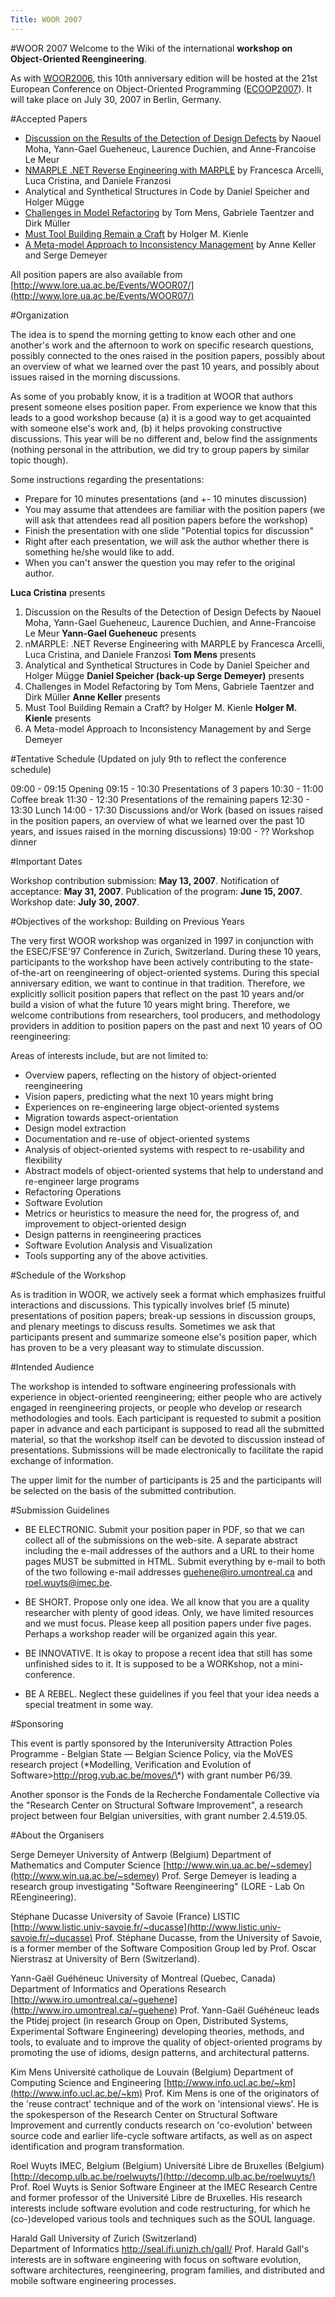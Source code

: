 ```yaml
---
Title: WOOR 2007
---
```

#WOOR 2007
Welcome to the Wiki of the international <b>workshop on Object-Oriented Reengineering</b>.

As with [WOOR2006](%base_url%/wiki/events/woor2006), this 10th anniversary edition will be hosted at the 21st European Conference on Object-Oriented Programming ([ECOOP2007](http://2007.ecoop.org/)).
It will take place on July 30, 2007 in Berlin, Germany.

#Accepted Papers


-  [Discussion on the Results of the Detection of Design Defects](%assets_url%/files/e7/jsvehfzbz6qpcu256jkbszua3t1oda/Discussion%20on%20the%20Results%20of%20the%20Detection%20of%20Design%20Defects) by Naouel Moha, Yann-Gael Gueheneuc, Laurence Duchien, and Anne-Francoise Le Meur
-  [NMARPLE .NET Reverse Engineering with MARPLE](%assets_url%/files/6c/3z2qdwubmn0nafun1m8gao2t1116i2/nMARPLE%20.NET%20Reverse%20Engineering%20with%20MARPLE) by Francesca Arcelli, Luca Cristina, and Daniele Franzosi
-  Analytical and Synthetical Structures in Code by Daniel Speicher and Holger Mügge
-  [Challenges in Model Refactoring](%assets_url%/files/6d/w1yfmtgw3ocsbq3v0yglwj8gqt8obm/Challenges%20in%20Model%20Refactoring) by Tom Mens, Gabriele Taentzer and Dirk Müller
-  [Must Tool Building Remain a Craft](%assets_url%/files/1e/qw62vwl047elcz4aw94b3i2n4zukiy/Must%20Tool%20Building%20Remain%20a%20Craft) by Holger M. Kienle
-  [A Meta-model Approach to Inconsistency Management](%assets_url%/files/c6/srqmsrph01zxoainc5g9vjet4ymtat/A%20Meta-model%20Approach%20to%20Inconsistency%20Management) by Anne Keller and Serge Demeyer

All position papers are also available from [http://www.lore.ua.ac.be/Events/WOOR07/](http://www.lore.ua.ac.be/Events/WOOR07/)

#Organization

The idea is to spend the morning getting to know each other and one another's work and the afternoon to work on specific research questions, possibly connected to the ones raised in the position papers, possibly about an overview of what we learned over the past 10 years, and possibly about issues raised in the morning discussions.

As some of you probably know, it is a tradition at WOOR that authors present someone elses position paper. From experience we know that this leads to a good workshop because (a) it is a good way to get acquainted with someone else's work and, (b) it helps provoking constructive discussions. This year will be no different and, below find the assignments (nothing personal in the attribution, we did try to group papers by similar topic though).

Some instructions regarding the presentations:

-  Prepare for 10 minutes presentations (and \+- 10 minutes discussion)
-  You may assume that attendees are familiar with the position papers (we will ask that attendees read all position papers before the workshop)
-  Finish the presentation with one slide "Potential topics for discussion"
-  Right after each presentation, we will ask the author whether there is something he/she would like to add.
-  When you can't answer the question you may refer to the original author.

<b>Luca Cristina</b> presents
1) Discussion on the Results of the Detection of Design Defects by Naouel Moha, Yann-Gael Gueheneuc, Laurence Duchien, and Anne-Francoise Le Meur
<b>Yann-Gael Gueheneuc</b> presents
2) nMARPLE: .NET Reverse Engineering with MARPLE by Francesca Arcelli, Luca Cristina, and Daniele Franzosi
<b>Tom Mens</b> presents
3) Analytical and Synthetical Structures in Code by Daniel Speicher and Holger Mügge
<b>Daniel Speicher (back-up Serge Demeyer)</b> presents
4) Challenges in Model Refactoring by Tom Mens, Gabriele Taentzer and Dirk Müller
<b>Anne Keller</b> presents
5) Must Tool Building Remain a Craft? by Holger M. Kienle
<b>Holger M. Kienle</b> presents
6) A Meta-model Approach to Inconsistency Management by and Serge Demeyer

#Tentative Schedule
(Updated on july 9th to reflect the conference schedule)

09:00 - 09:15    Opening
09:15 - 10:30    Presentations of 3 papers
10:30 - 11:00    Coffee break
11:30 - 12:30    Presentations of the remaining papers
12:30 - 13:30    Lunch
14:00 - 17:30    Discussions and/or Work (based on issues raised in the position papers, an overview of what we learned over the past 10 years, and issues raised in the morning discussions)
19:00 - ??       Workshop dinner 

#Important Dates

Workshop contribution submission: <b>May 13, 2007</b>.
Notification of acceptance: <b>May 31, 2007</b>.
Publication of the program: <b>June 15, 2007</b>.
Workshop date: <b>July 30, 2007</b>.

#Objectives of the workshop: Building on Previous Years

The very first WOOR workshop was organized in 1997 in conjunction with the ESEC/FSE'97 Conference in Zurich, Switzerland. During these 10 years, participants to the workshop have been actively contributing to the state-of-the-art on reengineering of object-oriented systems. During this special anniversary edition, we want to continue in that tradition. Therefore, we explicitly sollicit position papers that reflect on the past 10 years and/or build a vision of what the future 10 years might bring. Therefore, we welcome contributions from researchers, tool producers, and methodology providers in addition to position papers on the past and next 10 years of OO reengineering:

Areas of interests include, but are not limited to:

-  Overview papers, reflecting on the history of object-oriented reengineering
-  Vision papers, predicting what the next 10 years might bring
-  Experiences on re-engineering large object-oriented systems
-  Migration towards aspect-orientation
-  Design model extraction
-  Documentation and re-use of object-oriented systems
-  Analysis of object-oriented systems with respect to re-usability and flexibility
-  Abstract models of object-oriented systems that help to understand and re-engineer large programs
-  Refactoring Operations
-  Software Evolution
-  Metrics or heuristics to measure the need for, the progress of, and improvement to object-oriented design
-  Design patterns in reengineering practices
-  Software Evolution Analysis and Visualization
-  Tools supporting any of the above activities.

#Schedule of the Workshop

As is tradition in WOOR, we actively seek a format which emphasizes fruitful interactions and discussions. This typically involves brief (5 minute) presentations of position papers; break-up sessions in discussion groups, and plenary meetings to discuss results. Sometimes we ask that participants present and summarize someone else's position paper, which has proven to be a very pleasant way to stimulate discussion.

#Intended Audience

The workshop is intended to software engineering professionals with experience in object-oriented reengineering; either people who are actively engaged in reengineering projects, or people who develop or research methodologies and tools. Each participant is requested to submit a position paper in advance and each participant is supposed to read all the submitted material, so that the workshop itself can be devoted to discussion instead of presentations. Submissions will be made electronically to facilitate the rapid exchange of information.

The upper limit for the number of participants is 25 and the participants will be selected on the basis of the submitted contribution.

#Submission Guidelines


-  BE ELECTRONIC. Submit your position paper in PDF, so that we can collect all of the submissions on the web-site. A separate abstract including the e-mail addresses of the authors and a URL to their home pages MUST be submitted in HTML. Submit everything by e-mail to both of the two following e-mail addresses guehene@iro.umontreal.ca and roel.wuyts@imec.be.


-  BE SHORT. Propose only one idea. We all know that you are a quality researcher with plenty of good ideas. Only, we have limited resources and we must focus. Please keep all position papers under five pages. Perhaps a workshop reader will be organized again this year.


-  BE INNOVATIVE. It is okay to propose a recent idea that still has some unfinished sides to it. It is supposed to be a WORKshop, not a mini-conference.


-  BE A REBEL. Neglect these guidelines if you feel that your idea needs a special treatment in some way.

#Sponsoring

This event is partly sponsored by the Interuniversity Attraction Poles Programme - Belgian State &mdash; Belgian Science Policy, via the MoVES research project (\*Modelling, Verification and Evolution of Software>http://prog.vub.ac.be/moves/\*) with grant number P6/39.

Another sponsor is the Fonds de la Recherche Fondamentale Collective via the "Research Center on Structural Software Improvement", a research project between four Belgian universities, with grant number 2.4.519.05. 

#About the Organisers

Serge Demeyer
University of Antwerp (Belgium)
Department of Mathematics and Computer Science
[http://www.win.ua.ac.be/~sdemey](http://www.win.ua.ac.be/~sdemey)
Prof. Serge Demeyer is leading a research group investigating "Software Reengineering" (LORE - Lab On REengineering).

Stéphane Ducasse
University of Savoie (France)
LISTIC
[http://www.listic.univ-savoie.fr/~ducasse](http://www.listic.univ-savoie.fr/~ducasse)
Prof. Stéphane Ducasse, from the University of Savoie, is a former member of the Software Composition Group led by Prof. Oscar Nierstrasz at University of Bern (Switzerland).

Yann-Gaël Guéhéneuc
University of Montreal (Quebec, Canada)
Department of Informatics and Operations Research
[http://www.iro.umontreal.ca/~guehene](http://www.iro.umontreal.ca/~guehene)
Prof. Yann-Gaël Guéhéneuc leads the Ptidej project (in research Group on Open, Distributed Systems, Experimental Software Engineering) developing theories, methods, and tools, to evaluate and to improve the quality of object-oriented programs by promoting the use of idioms, design patterns, and architectural patterns.

Kim Mens
Université catholique de Louvain (Belgium)
Department of Computing Science and Engineering
[http://www.info.ucl.ac.be/~km](http://www.info.ucl.ac.be/~km)
Prof. Kim Mens is one of the originators of the 'reuse contract' technique and of the work on 'intensional views'. He is the spokesperson of the Research Center on Structural Software Improvement and currently conducts research on 'co-evolution' between source code and earlier life-cycle software artifacts, as well as on aspect identification and program transformation.

Roel Wuyts
IMEC, Belgium (Belgium)
Université Libre de Bruxelles (Belgium)
[http://decomp.ulb.ac.be/roelwuyts/](http://decomp.ulb.ac.be/roelwuyts/)
Prof. Roel Wuyts is Senior Software Engineer at the IMEC Research Centre and former professor of the Université Libre de Bruxelles. His research interests include software evolution and code restructuring, for which he (co-)developed various tools and techniques such as the SOUL language.

Harald Gall
University of Zurich (Switzerland)  
Department of Informatics
http://seal.ifi.unizh.ch/gall/
Prof. Harald Gall's interests are in software engineering with focus on software evolution, software architectures, reengineering, program families, and distributed and mobile software engineering processes.
